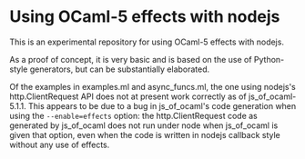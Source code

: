 Using OCaml-5 effects with nodejs
=================================

This is an experimental repository for using OCaml-5 effects with
nodejs.

As a proof of concept, it is very basic and is based on the use of
Python-style generators, but can be substantially elaborated.

Of the examples in examples.ml and async_funcs.ml, the one using
nodejs's http.ClientRequest API does not at present work correctly as
of js_of_ocaml-5.1.1.  This appears to be due to a bug in
js_of_ocaml's code generation when using the `--enable=effects`
option: the http.ClientRequest code as generated by js_of_ocaml does
not run under node when js_of_ocaml is given that option, even when
the code is written in nodejs callback style without any use of
effects.
